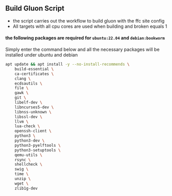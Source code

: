## Build Gluon Script
- the script carries out the workflow to build gluon with the ffc site config
- All targets with all cpu cores are used when building and broken equals 1


#### the following packages are required for `ubuntu:22.04` and `debian:bookworm`
Simply enter the command below and all the necessary packages will be installed under ubuntu and debian
````bash
apt update && apt install -y --no-install-recommends \
    build-essential \
    ca-certificates \
    clang \
    ecdsautils \
    file \
    gawk \
    git \
    libelf-dev \
    libncurses5-dev \
    libnss-unknown \
    libssl-dev \
    llvm \
    lua-check \
    openssh-client \
    python3 \
    python3-dev \
    python3-pyelftools \
    python3-setuptools \
    qemu-utils \
    rsync \
    shellcheck \
    swig \
    time \
    unzip \
    wget \
    zlib1g-dev
````
